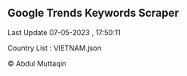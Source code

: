 

## Google Trends Keywords Scraper 
 
Last Update 07-05-2023 , 17:50:11

Country List :
VIETNAM.json



© Abdul Muttaqin 
